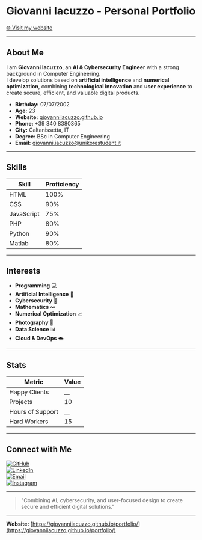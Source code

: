 # Giovanni Iacuzzo - Personal Portfolio

[🌐 Visit my website](https://giovanniiacuzzo.github.io/portfolio/)

---

## About Me

I am **Giovanni Iacuzzo**, an **AI & Cybersecurity Engineer** with a strong background in Computer Engineering.  
I develop solutions based on **artificial intelligence** and **numerical optimization**, combining **technological innovation** and **user experience** to create secure, efficient, and valuable digital products.  

- **Birthday:** 07/07/2002  
- **Age:** 23  
- **Website:** [giovanniiacuzzo.github.io](https://giovanniiacuzzo.github.io/portfolio/)  
- **Phone:** +39 340 8380365  
- **City:** Caltanissetta, IT  
- **Degree:** BSc in Computer Engineering  
- **Email:** giovanni.iacuzzo@unikorestudent.it  

---

## Skills

| Skill         | Proficiency |
|---------------|------------|
| HTML          | 100%       |
| CSS           | 90%        |
| JavaScript    | 75%        |
| PHP           | 80%        |
| Python        | 90%        |
| Matlab        | 80%        |

---

## Interests

- **Programming** 💻  
- **Artificial Intelligence** 🤖  
- **Cybersecurity** 🔐  
- **Mathematics** ∞  
- **Numerical Optimization** 📈  
- **Photography** 📸  
- **Data Science** 📊  
- **Cloud & DevOps** ☁️  

---

## Stats

| Metric            | Value |
|------------------|-------|
| Happy Clients     | __   |
| Projects          | 10    |
| Hours of Support  | __  |
| Hard Workers      | 15    |

---

## Connect with Me

[![GitHub](https://img.shields.io/badge/GitHub-000?style=for-the-badge&logo=github&logoColor=white)](https://github.com/giovanniIacuzzo)  
[![LinkedIn](https://img.shields.io/badge/LinkedIn-0077B5?style=for-the-badge&logo=linkedin&logoColor=white)](https://linkedin.com/in/giovanni-iacuzzo)  
[![Email](https://img.shields.io/badge/Email-D14836?style=for-the-badge&logo=gmail&logoColor=white)](mailto:giovanni.iacuzzo@unikorestudent.it)  
[![Instagram](https://img.shields.io/badge/Instagram-E4405F?style=for-the-badge&logo=instagram&logoColor=white)](https://instagram.com/giovanni_iacuzzo_02)

---

> "Combining AI, cybersecurity, and user-focused design to create secure and efficient digital solutions."

---

**Website:** [https://giovanniiacuzzo.github.io/portfolio/](https://giovanniiacuzzo.github.io/portfolio/)
